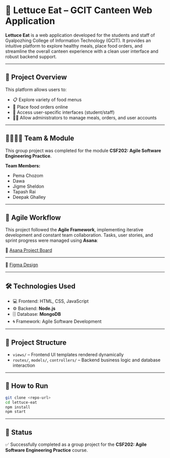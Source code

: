 # 🥗 Lettuce Eat – GCIT Canteen Web Application

**Lettuce Eat** is a web application developed for the students and staff of Gyalpozhing College of Information Technology (GCIT). It provides an intuitive platform to explore healthy meals, place food orders, and streamline the overall canteen experience with a clean user interface and robust backend support.

---

## 📌 Project Overview

This platform allows users to:
- 📋 Explore variety of food menus
- 🛒 Place food orders online
- 👤 Access user-specific interfaces (student/staff)
- 🧑‍💼 Allow administrators to manage meals, orders, and user accounts

---

## 👨‍👩‍👧‍👦 Team & Module

This group project was completed for the module **CSF202: Agile Software Engineering Practice**.

**Team Members:**
- Pema Chozom  
- Dawa  
- Jigme Sheldon  
- Tapash Rai  
- Deepak Ghalley

---

## 🔁 Agile Workflow

This project followed the **Agile Framework**, implementing iterative development and constant team collaboration. Tasks, user stories, and sprint progress were managed using **Asana**:

🔗 [Asana Project Board](https://app.asana.com/1/1209558684444853/project/1209558703289971/board/1209558649788351)

---

🔗 [Figma Design](https://www.figma.com/design/Xcuf6JujK8xWLykASvHNeD/Lettuce-Eat?node-id=0-1&p=f&t=3hHAuCRWUlad5UXj-0)

---

## 🛠️ Technologies Used

- 💻 Frontend: HTML, CSS, JavaScript  
- ⚙️ Backend: **Node.js**  
- 🗄️ Database: **MongoDB**  
- 🌀 Framework: Agile Software Development  

---

## 📂 Project Structure

- `views/` – Frontend UI templates rendered dynamically  
- `routes/`, `models/`, `controllers/` – Backend business logic and database interaction

---

## 🚀 How to Run

```bash
git clone <repo-url>
cd lettuce-eat
npm install
npm start
```
---
## 📌 Status

✅ Successfully completed as a group project for the **CSF202: Agile Software Engineering Practice** course.
